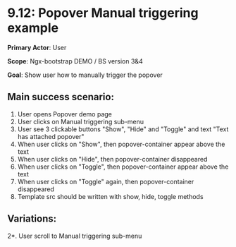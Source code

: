 9.12: Popover Manual triggering example
=======================================
**Primary Actor**: User

**Scope**: Ngx-bootstrap DEMO / BS version 3&4

**Goal**: Show user how to manually trigger the popover

Main success scenario:
----------------------
1. User opens Popover demo page
2. User clicks on Manual triggering sub-menu
3. User see 3 clickable buttons "Show", "Hide" and "Toggle" and text "Text has attached popover"
4. When user clicks on "Show", then popover-container appear  above the text
5. When user clicks on "Hide", then popover-container disappeared
6. When user clicks on "Toggle", then popover-container appear  above the text
7. When user clicks on "Toggle" again, then popover-container disappeared
8. Template src should be written with show, hide, toggle methods

Variations:
-----------
2*. User scroll to Manual triggering sub-menu
